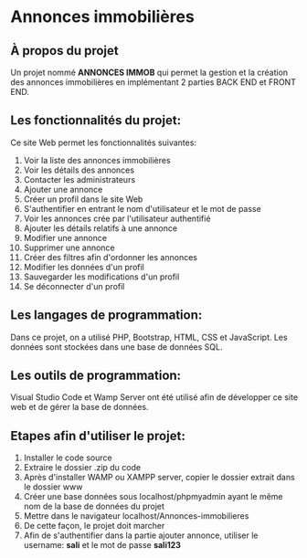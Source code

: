 # Annonces immobilières
## À propos du projet
Un projet nommé **ANNONCES IMMOB** qui permet la gestion et la création des annonces immobilières en implémentant 2 parties BACK END et FRONT END.
## Les fonctionnalités du projet:
Ce site Web permet les fonctionnalités suivantes: 
1. Voir la liste des annonces immobilières
2. Voir les détails des annonces
3. Contacter les administrateurs
4. Ajouter une annonce
5. Créer un profil dans le site Web
6. S'authentifier en entrant le nom d'utilisateur et le mot de passe
7. Voir les annonces crée par l'utilisateur authentifié 
8. Ajouter les détails relatifs à une annonce 
9. Modifier une annonce 
10. Supprimer une annonce
11. Créer des filtres afin d'ordonner les annonces
12. Modifier les données d'un profil
13. Sauvegarder les modifications d'un profil
14. Se déconnecter d'un profil 
## Les langages de programmation: 
Dans ce projet, on a utilisé PHP, Bootstrap, HTML, CSS et JavaScript. Les données sont stockées dans une base de données SQL.
## Les outils de programmation:
Visual Studio Code et Wamp Server ont été utilisé afin de développer ce site web et de gérer la base de données.
## Etapes afin d'utiliser le projet:
1. Installer le code source 
2. Extraire le dossier .zip du code    
3. Après d'installer WAMP ou XAMPP server, copier le dossier extrait dans le dossier www 
4. Créer une base données sous localhost/phpmyadmin ayant le même nom de la base de données du projet
5. Mettre dans le navigateur localhost/Annonces-immobilieres
6. De cette façon, le projet doit marcher 
7. Afin de s'authentifier dans la partie ajouter annonce, utiliser le username: **sali** et le mot de passe **sali123**